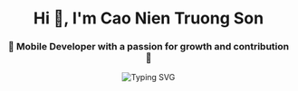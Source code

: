 <h1 align="center">Hi 👋, I'm Cao Nien Truong Son</h1>
<h3 align="center">🚀 Mobile Developer with a passion for growth and contribution 💚</h3>

<p align="center">
  <img src="https://readme-typing-svg.herokuapp.com?font=Fira+Code&size=22&pause=1000&color=00FFAA&center=true&vCenter=true&width=435&lines=Welcome+to+my+GitHub!;I+love+Mobile+Development;I+aim+to+contribute+and+grow+with+the+team" alt="Typing SVG" />
</p>



